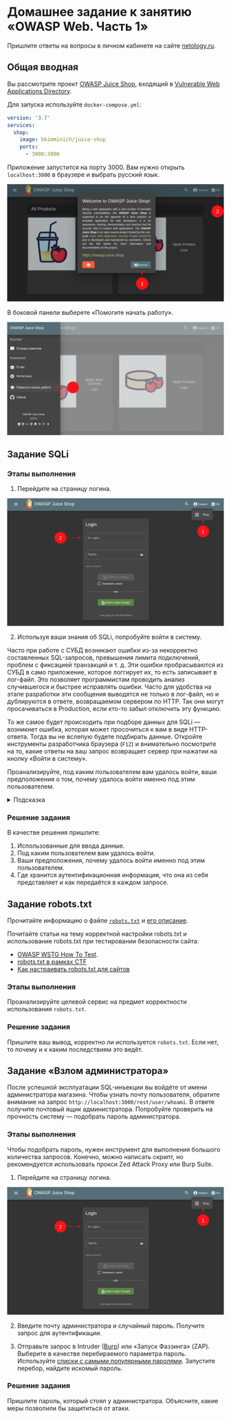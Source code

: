 # Домашнее задание к занятию «OWASP Web. Часть 1»

Пришлите ответы на вопросы в личном кабинете на сайте [netology.ru](https://netology.ru).

## Общая вводная

Вы рассмотрите проект [OWASP Juice Shop](https://owasp.org/www-project-juice-shop/), входящий в [Vulnerable Web Applications Directory](https://owasp.org/www-project-vulnerable-web-applications-directory/).

Для запуска иcпользуйте `docker-compose.yml`:

```yaml
version: '3.7'
services:
  shop:
    image: bkimminich/juice-shop
    ports:
      - 3000:3000
```

Приложение запустится на порту 3000. Вам нужно открыть `localhost:3000` в браузере и выбрать русский язык.

![](pic/startup.png)

В боковой панели выберете «Помогите начать работу».

![](pic/guide.png)

## Задание SQLi

### Этапы выполнения

1. Перейдите на страницу логина.

![](pic/login.png)

2. Используя ваши знания об SQLi, попробуйте войти в систему.

Часто при работе с СУБД возникают ошибки из-за некорректно составленных SQL-запросов, превышения лимита подключений, проблем с фиксацией транзакций и т. д. Эти ошибки пробрасываются из СУБД в само приложение, которое логгирует их, то есть записывает в лог-файл. Это позволяет программистам проводить анализ случившегося и быстрее исправлять ошибки. Часто для удобства на этапе разработки эти сообщения выводятся не только в лог-файл, но и дублируются в ответе, возвращаемом сервером по HTTP. Так они могут просачиваться в Production, если кто-то забыл отключить эту функцию.

То же самое будет происходить при подборе данных для SQLi — возникнет ошибка, которая может просочиться к вам в виде HTTP-ответа. Тогда вы не вслепую будете подбирать данные. Откройте инструменты разработчика браузера (`F12`) и внимательно посмотрите на то, какие ответы на ваш запрос возвращает сервер при нажатии на кнопку «Войти в систему».

Проанализируйте, под каким пользователем вам удалось войти, ваши предположения о том, почему удалось войти именно под этим пользователем.

<details>
<summary>Подсказка</summary>

Для этого нужно:
1. Проверить хранилища — Cookie, LocalStorage, SessionStorage — на предмет хранения аутентификационной информации.
2. Посмотреть на данные, передаваемые в запросах — Headers.
3. Посмотреть на данные, возвращаемые в ответах после аутентификации.
</details>

### Решение задания

В качестве решения пришлите:
1. Использованные для ввода данные.
2. Под каким пользователем вам удалось войти.
3. Ваши предположения, почему удалось войти именно под этим пользователем.
4. Где хранится аутентификационная информация, что она из себя представляет и как передаётся в каждом запросе.

## Задание robots.txt

Прочитайте информацию о файле [`robots.txt`](https://developers.google.com/search/docs/advanced/robots/intro?hl=ru) и [его описание](https://developers.google.com/search/docs/advanced/robots/robots_txt?hl=ru).

Почитайте статьи на тему корректной настройки robots.txt и использование robots.txt при тестировании безопасности сайта:
* [OWASP WSTG How To Test](https://owasp.org/www-project-web-security-testing-guide/latest/4-Web_Application_Security_Testing/01-Information_Gathering/03-Review_Webserver_Metafiles_for_Information_Leakage).
* [robots.txt в рамках CTF](https://kmb.cybber.ru/web/robots/main.html)
* [Как настраивать robots.txt для сайтов](https://www.calltouch.ru/blog/pravilnaya-nastrojka-robots-txt-podrobnoe-rukovodstvo/)
  
### Этапы выполнения

Проанализируйте целевой сервис на предмет корректности использования `robots.txt`.

### Решение задания

Пришлите ваш вывод, корректно ли используется `robots.txt`. Если нет, то почему и к каким последствиям это ведёт.

## Задание «Взлом администратора»

После успешной эксплуатации SQL-инъекции вы войдёте от имени администратора магазина. Чтобы узнать почту пользователя, обратите внимание на запрос `http://localhost:3000/rest/user/whoami`. В ответе получите почтовый ящик администратора. Попробуйте проверить на прочность систему — подобрать пароль администратора.

### Этапы выполнения 

Чтобы подобрать пароль, нужен инструмент для выполнения большого количества запросов. Конечно, можно написать скрипт, но рекомендуется использовать прокси Zed Attack Proxy или Burp Suite. 

1. Перейдите на страницу логина.

![](pic/login.png)

2. Введите почту администратора и случайный пароль. Получите запрос для аутентификации.

3. Отправьте запрос в Intruder ([Burp](https://portswigger.net/burp/documentation/desktop/tools/intruder)) или «Запуск Фаззинга» (ZAP). Выберите в качестве перебираемого параметра пароль. Используйте [списки с самыми популярными паролями](https://github.com/danielmiessler/SecLists/blob/master/Passwords/Common-Credentials/100k-most-used-passwords-NCSC.txt).
Запустите перебор, найдите искомый пароль.

### Решение задания

Пришлите пароль, который стоял у администратора. Объясните, какие меры позволили бы защититься от атаки.

